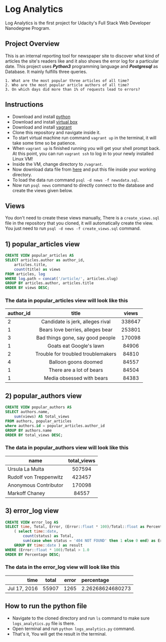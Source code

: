 # Log Analytics

Log Analytics is the first project for Udacity's Full Stack Web Developer Nanodegree Program.

## Project Overview

This is an internal reporting tool for newspaper site to discover what kind of articles the site's readers like and it also shows the error log for a particular date. This project uses **_Python3_** programming language and **_Postgresql_** as Database. It mainly fulfills three queries.

    1. What are the most popular three articles of all time?
    2. Who are the most popular article authors of all time?
    3. On which days did more than 1% of requests lead to errors?

## Instructions

* Download and install [python](https://www.python.org/)
* Download and install [virtual box](https://www.virtualbox.org/)
* Download and install [vagrant](https://www.vagrantup.com/)
* Clone this repository and navigate inside it.
* To start virtual machine run command ```vagrant up``` in the terminal, it will take some time so be patience.
* When ```vagrant up``` is finished running you will get your shell prompt back. At this point, you can run ```vagrant ssh``` to log in to your newly installed Linux VM!
* Inside the VM, change directory to ```/vagrant```.
* Now download data file from [here](https://d17h27t6h515a5.cloudfront.net/topher/2016/August/57b5f748_newsdata/newsdata.zip) and put this file inside your working directory.
* To load the data run command ```psql -d news -f newsdata.sql```.
* Now run ```psql news``` command to directly connect to the database and create the views given below.

## Views

 You don't need to create these views manually, There is a ```create_views.sql``` file in the repository that you cloned, it will automatically create the view. You just need to run ```psql -d news -f create_views.sql``` command.

## 1) popular_articles view

```sql
CREATE VIEW popular_articles AS
SELECT articles.author as author_id,
    articles.title,
    count(title) as views
FROM articles, log
WHERE log.path = concat('/article/', articles.slug)
GROUP BY articles.author, articles.title
ORDER BY views DESC;
```

### The data in popular_articles view will look like this

|author_id |               title                | views|  
|-----------|:------------------------------------:|:--------:|
|2 | Candidate is jerk, alleges rival   | 338647|
|1 | Bears love berries, alleges bear   | 253801|
| 3 | Bad things gone, say good people   | 170098|
| 1 | Goats eat Google's lawn            |  84906|
| 2 | Trouble for troubled troublemakers |  84810|
| 4 | Balloon goons doomed               |  84557|
| 1 | There are a lot of bears           |  84504|
| 1 | Media obsessed with bears          |  84383|

## 2) popular_authors view

```sql
CREATE VIEW popular_authors AS
SELECT authors.name,
    sum(views) AS total_views
FROM authors, popular_articles
where authors.id = popular_articles.author_id
GROUP BY authors.name
ORDER BY total_views DESC;
```

### The data in popular_authors view will look like this

|               name                | total_views |
|----------------------------|:-------------:|
|Ursula La Multa               |      507594 |
| Rudolf von Treppenwitz  |      423457 |
| Anonymous Contributor  |      170098 |
| Markoff Chaney               |       84557  |

## 3) error_log view

```sql
CREATE VIEW error_log AS
SELECT time, Total, Error, (Error::float * 100)/Total::float as Percentage FROM
    ( select time::date,
        count(status) as Total,
        sum(case when status = '404 NOT FOUND' then 1 else 0 end) as Error from log
    GROUP BY time::date ) as result
WHERE (Error::float * 100)/Total > 1.0
ORDER BY Percentage DESC;
```

### The data in the error_log view will look like this

|time | total   | error  | percentage |
|-----:|:-------:|:------:|:-------|
| Jul 17, 2016 | 55907 |  1265 | 2.26268624680273 |

## How to run the python file

* Navigate to the cloned directory and run ```ls``` command to make sure ```logs_analytics.py``` file is there.
* Open terminal and run ```python logs_analytics.py``` command.
* That's it, You will get the result in the terminal.